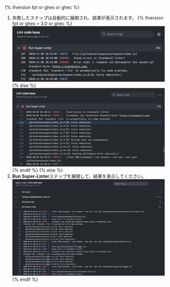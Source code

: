 {% ifversion fpt or ghes or ghec %}
1. 失敗したステップは自動的に展開され、結果が表示されます。
   {% ifversion fpt or ghes > 3.0 or ghec %}
   ![Super linterワークフローの結果](/assets/images/help/repository/super-linter-workflow-results-updated-2.png){% else %}
![Super linter workflow results](/assets/images/help/repository/super-linter-workflow-results-updated.png)
{% endif %}
{% else %}
1. **Run Super-Linter**ステップを展開して、結果を表示してください。 ![Super linterワークフローの結果](/assets/images/help/repository/super-linter-workflow-results.png)
{% endif %}
